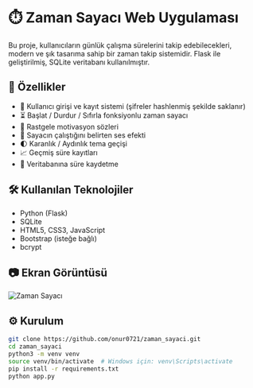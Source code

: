 # ⏱️ Zaman Sayacı Web Uygulaması

Bu proje, kullanıcıların günlük çalışma sürelerini takip edebilecekleri, modern ve şık tasarıma sahip bir zaman takip sistemidir. Flask ile geliştirilmiş, SQLite veritabanı kullanılmıştır.

## 🚀 Özellikler

- 👤 Kullanıcı girişi ve kayıt sistemi (şifreler hashlenmiş şekilde saklanır)
- ⏳ Başlat / Durdur / Sıfırla fonksiyonlu zaman sayacı
- 🧠 Rastgele motivasyon sözleri
- 🔔 Sayacın çalıştığını belirten ses efekti
- 🌓 Karanlık / Aydınlık tema geçişi
- 📈 Geçmiş süre kayıtları
- 💾 Veritabanına süre kaydetme

## 🛠️ Kullanılan Teknolojiler

- Python (Flask)
- SQLite
- HTML5, CSS3, JavaScript
- Bootstrap (isteğe bağlı)
- bcrypt

## 📷 Ekran Görüntüsü

![Zaman Sayacı](static/screenshot.png)

## ⚙️ Kurulum

```bash
git clone https://github.com/onur0721/zaman_sayaci.git
cd zaman_sayaci
python3 -m venv venv
source venv/bin/activate  # Windows için: venv\Scripts\activate
pip install -r requirements.txt
python app.py
